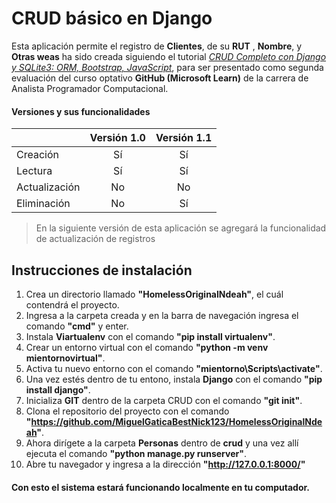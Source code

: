 # CRUD básico en Django

Esta aplicación permite el registro de **Clientes**, de su **RUT** , **Nombre**, y **Otras weas** ha sido creada siguiendo el tutorial [_CRUD Completo con Django y SQLite3: ORM, Bootstrap, JavaScript_](https://www.youtube.com/watch?v=uSbDMs7Y9yI&t=3217s&ab_channel=UskoKruM2010), para ser presentado como segunda evaluación del curso optativo **GitHub (Microsoft Learn)** de la carrera de Analista Programador Computacional.

#### Versiones y sus funcionalidades

|               | Versión 1.0   | Versión 1.1   |
| ------------- |:-------------:|:-------------:|
| Creación      | Sí            | Sí    |
| Lectura       | Sí            | Sí    |
| Actualización | No            | No    |
| Eliminación   | No            | Sí    |


> En la siguiente versión de esta aplicación se agregará la funcionalidad de actualización de registros

## Instrucciones de instalación
1. Crea un directorio llamado **"HomelessOriginalNdeah"**, el cuál contendrá el proyecto.
2. Ingresa a la carpeta creada y en la barra de navegación ingresa el comando **"cmd"** y enter.
3. Instala __Viartualenv__ con el comando **"pip install virtualenv"**.
4. Crear un entorno virtual con el comando **"python -m venv mientornovirtual"**.
5. Activa tu nuevo entorno con el comando **"mientorno\Scripts\activate"**.
6. Una vez estés dentro de tu entono, instala __Django__ con el comando **"pip install django"**.
7. Inicializa __GIT__ dentro de la carpeta CRUD con el comando **"git init"**.
8. Clona el repositorio del proyecto con el comando **"https://github.com/MiguelGaticaBestNick123/HomelessOriginalNdeah"**.
9. Ahora dirígete a la carpeta __Personas__ dentro de __crud__ y una vez allí ejecuta el comando **"python manage.py runserver"**.
10. Abre tu navegador y ingresa a la dirección **"http://127.0.0.1:8000/"**

#### Con esto el sistema **estará funcionando** localmente en tu computador.
